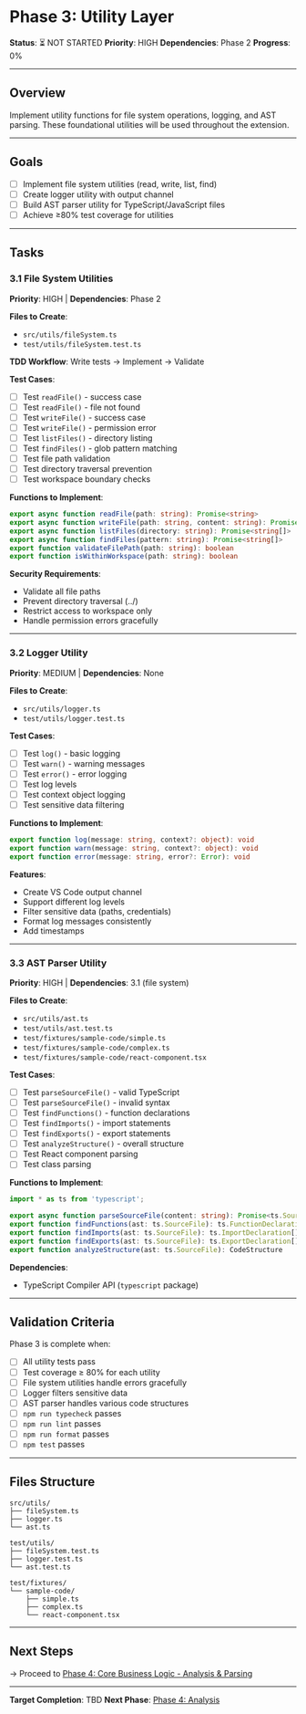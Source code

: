 # Phase 3: Utility Layer

**Status**: ⏳ NOT STARTED
**Priority**: HIGH
**Dependencies**: Phase 2
**Progress**: 0%

---

## Overview

Implement utility functions for file system operations, logging, and AST parsing. These foundational utilities will be used throughout the extension.

---

## Goals

- [ ] Implement file system utilities (read, write, list, find)
- [ ] Create logger utility with output channel
- [ ] Build AST parser utility for TypeScript/JavaScript files
- [ ] Achieve ≥80% test coverage for utilities

---

## Tasks

### 3.1 File System Utilities
**Priority**: HIGH | **Dependencies**: Phase 2

**Files to Create**:
- `src/utils/fileSystem.ts`
- `test/utils/fileSystem.test.ts`

**TDD Workflow**: Write tests → Implement → Validate

**Test Cases**:
- [ ] Test `readFile()` - success case
- [ ] Test `readFile()` - file not found
- [ ] Test `writeFile()` - success case
- [ ] Test `writeFile()` - permission error
- [ ] Test `listFiles()` - directory listing
- [ ] Test `findFiles()` - glob pattern matching
- [ ] Test file path validation
- [ ] Test directory traversal prevention
- [ ] Test workspace boundary checks

**Functions to Implement**:
```typescript
export async function readFile(path: string): Promise<string>
export async function writeFile(path: string, content: string): Promise<void>
export async function listFiles(directory: string): Promise<string[]>
export async function findFiles(pattern: string): Promise<string[]>
export function validateFilePath(path: string): boolean
export function isWithinWorkspace(path: string): boolean
```

**Security Requirements**:
- Validate all file paths
- Prevent directory traversal (../)
- Restrict access to workspace only
- Handle permission errors gracefully

---

### 3.2 Logger Utility
**Priority**: MEDIUM | **Dependencies**: None

**Files to Create**:
- `src/utils/logger.ts`
- `test/utils/logger.test.ts`

**Test Cases**:
- [ ] Test `log()` - basic logging
- [ ] Test `warn()` - warning messages
- [ ] Test `error()` - error logging
- [ ] Test log levels
- [ ] Test context object logging
- [ ] Test sensitive data filtering

**Functions to Implement**:
```typescript
export function log(message: string, context?: object): void
export function warn(message: string, context?: object): void
export function error(message: string, error?: Error): void
```

**Features**:
- Create VS Code output channel
- Support different log levels
- Filter sensitive data (paths, credentials)
- Format log messages consistently
- Add timestamps

---

### 3.3 AST Parser Utility
**Priority**: HIGH | **Dependencies**: 3.1 (file system)

**Files to Create**:
- `src/utils/ast.ts`
- `test/utils/ast.test.ts`
- `test/fixtures/sample-code/simple.ts`
- `test/fixtures/sample-code/complex.ts`
- `test/fixtures/sample-code/react-component.tsx`

**Test Cases**:
- [ ] Test `parseSourceFile()` - valid TypeScript
- [ ] Test `parseSourceFile()` - invalid syntax
- [ ] Test `findFunctions()` - function declarations
- [ ] Test `findImports()` - import statements
- [ ] Test `findExports()` - export statements
- [ ] Test `analyzeStructure()` - overall structure
- [ ] Test React component parsing
- [ ] Test class parsing

**Functions to Implement**:
```typescript
import * as ts from 'typescript';

export async function parseSourceFile(content: string): Promise<ts.SourceFile>
export function findFunctions(ast: ts.SourceFile): ts.FunctionDeclaration[]
export function findImports(ast: ts.SourceFile): ts.ImportDeclaration[]
export function findExports(ast: ts.SourceFile): ts.ExportDeclaration[]
export function analyzeStructure(ast: ts.SourceFile): CodeStructure
```

**Dependencies**:
- TypeScript Compiler API (`typescript` package)

---

## Validation Criteria

Phase 3 is complete when:

- [ ] All utility tests pass
- [ ] Test coverage ≥ 80% for each utility
- [ ] File system utilities handle errors gracefully
- [ ] Logger filters sensitive data
- [ ] AST parser handles various code structures
- [ ] `npm run typecheck` passes
- [ ] `npm run lint` passes
- [ ] `npm run format` passes
- [ ] `npm test` passes

---

## Files Structure

```
src/utils/
├── fileSystem.ts
├── logger.ts
└── ast.ts

test/utils/
├── fileSystem.test.ts
├── logger.test.ts
└── ast.test.ts

test/fixtures/
└── sample-code/
    ├── simple.ts
    ├── complex.ts
    └── react-component.tsx
```

---

## Next Steps

→ Proceed to [Phase 4: Core Business Logic - Analysis & Parsing](./phase-04-analysis.md)

---

**Target Completion**: TBD
**Next Phase**: [Phase 4: Analysis](./phase-04-analysis.md)
